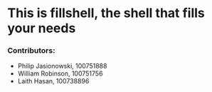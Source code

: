 # This is fillshell, the shell that fills your needs

### Contributors:

* Philip Jasionowski, 100751888
* William Robinson, 100751756
* Laith Hasan, 100738896

